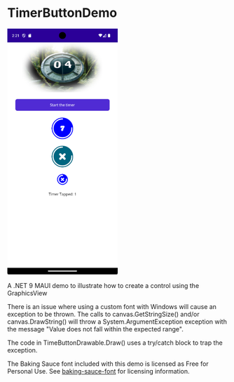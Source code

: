 # TimerButtonDemo
<img src="./screenshots/android.png" style="width: 50%; height: 50%">


A .NET 9 MAUI demo to illustrate how to create a control using the GraphicsView

There is an issue where using a custom font with Windows will cause an exception to be thrown. The calls to canvas.GetStringSize() and/or canvas.DrawString() will throw a System.ArgumentException exception with the message "Value does not fall within the expected range".

The code in TimeButtonDrawable.Draw() uses a try/catch block to trap the exception.

The Baking Sauce font included with this demo is licensed as Free for Personal Use.  See [baking-sauce-font](https://www.1001fonts.com/baking-sauce-font.html) for licensing information.